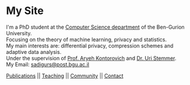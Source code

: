 # My Site

I'm a PhD student at the [Computer Science department](http://in.bgu.ac.il/en/natural_science/cs/Pages/default.aspx) of the Ben-Gurion University.  
Focusing on the theory of machine learning, privacy and statistics.  
My main interests are: differential privacy, compression schemes and adaptive data analysis.  
Under the supervision of [Prof. Aryeh Kontorovich](https://www.cs.bgu.ac.il/~karyeh/) and [Dr. Uri Stemmer](https://www.uri.co.il/).  
My Email: [sadigurs@post.bgu.ac.il](mailto:sadigurs@post.bgu.ac.il)

[Publications](publications.md) || [Teaching](teaching.md) || [Community](community.md) || [Contact](contact.md)
